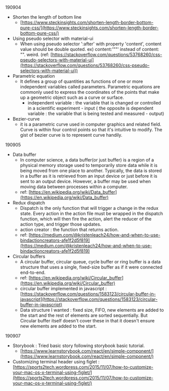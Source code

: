 190904

- Shorten the length of bottom line
    - [https://www.steckinsights.com/shorten-length-border-bottom-pure-css/](https://www.steckinsights.com/shorten-length-border-bottom-pure-css/)
- Using pseudo selector with material-ui
    - When using pseudo selector ':after' with property 'content', content value should be double quoted. ex) content:'""' instead of content: "". weird. (ref: [https://stackoverflow.com/questions/53768260/css-pseudo-selectors-with-material-ui](https://stackoverflow.com/questions/53768260/css-pseudo-selectors-with-material-ui))
- Parametric equation
    - It defines a group of quantities as functions of one or more independent variables called parameters. Parametric equations are commonly used to express the coordinates of the points that make up a geometric object such as a curve or surface.
        - independent variable : the variable that is changed or controlled in a scientific experiment - input ( the opposite is dependent variable : the variable that is being tested and measured - output)
- Bezier-curve
    - it is a parametric curve used in computer graphics and related field. Curve is within four control points so that it's intuitive to modify. The gist of bezier curve is to represent curve handily.


190905

- Data buffer
    - In computer science, a data buffer(or just buffer) is a region of a physical memory storage used to temporarily store data while it is being moved from one place to another. Typically, the data is stored in a buffer as it is retrieved from an input device or just before it is sent to an output device. However, a buffer may be used when moving data between processes within a computer.
    - ref: [https://en.wikipedia.org/wiki/Data_buffer](https://en.wikipedia.org/wiki/Data_buffer)
- Redux dispatch
    - Dispatch is the only function that will trigger a change in the redux state. Every action in the action file must be wrapped in the dispatch function, which will then fire the action, alert the reducer of the action type, and trigger those updates.
    - action creator : the function that returns action.
    - ref: [https://medium.com/@kristenleach24/how-and-when-to-use-bindactioncreators-afe1f2d5f819](https://medium.com/@kristenleach24/how-and-when-to-use-bindactioncreators-afe1f2d5f819)
- Circular buffers
    - A circular buffer, circular queue, cycle buffer or ring buffer is a data structure that uses a single, fixed-size buffer as if it were connected end-to-end.
    - ref: [https://en.wikipedia.org/wiki/Circular_buffer](https://en.wikipedia.org/wiki/Circular_buffer)
    - circular buffer implemented in javascript : [https://stackoverflow.com/questions/1583123/circular-buffer-in-javascript](https://stackoverflow.com/questions/1583123/circular-buffer-in-javascript)
    - Data structure I wanted : fixed size, FIFO, new elements are added to the start and the rest of elements are sorted sequentially. But Circular buffer itself doesn't cover these in that it doesn't ensure new elements are added to the start.

190907

- Storybook : Tried basic story following storybook basic tutorial.
    - [https://www.learnstorybook.com/react/en/simple-component/](https://www.learnstorybook.com/react/en/simple-component/)
- Customizing terminal header using figlet : [https://sports2tech.wordpress.com/2015/11/07/how-to-customize-your-mac-os-x-terminal-using-figlet/](https://sports2tech.wordpress.com/2015/11/07/how-to-customize-your-mac-os-x-terminal-using-figlet/)